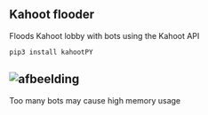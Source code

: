 ## Kahoot flooder
Floods Kahoot lobby with bots using the Kahoot API

```
pip3 install kahootPY
```

![afbeelding](https://user-images.githubusercontent.com/77024697/144109731-b7e4e668-b020-431c-bb3e-54acab318c3d.png)
---
Too many bots may cause high memory usage
